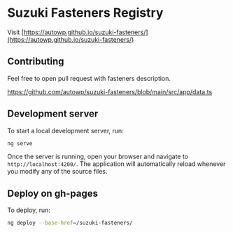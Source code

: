 # Suzuki Fasteners Registry

Visit [https://autowp.github.io/suzuki-fasteners/](https://autowp.github.io/suzuki-fasteners/)

## Contributing

Feel free to open pull request with fasteners description.

https://github.com/autowp/suzuki-fasteners/blob/main/src/app/data.ts

## Development server

To start a local development server, run:

```bash
ng serve
```

Once the server is running, open your browser and navigate to `http://localhost:4200/`. The application will automatically reload whenever you modify any of the source files.

## Deploy on gh-pages

To deploy, run:

```bash
ng deploy --base-href=/suzuki-fasteners/
```
